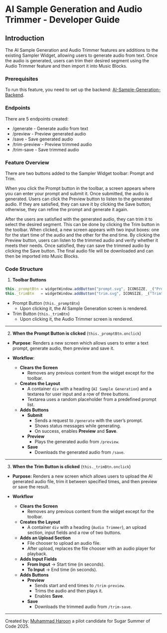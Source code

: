 # AI Sample Generation and Audio Trimmer - Developer Guide

## Introduction

The AI Sample Generation and Audio Trimmer features are additions to the existing Sampler Widget, allowing users to generate audio from text. Once the audio is generated, users can trim their desired segment using the Audio Trimmer feature and then import it into Music Blocks.

### Prerequisites

To run this feature, you need to set up the backend: [AI-Sample-Generation-Backend](https://github.com/haroon10725/AI-Sample-Generation-Backend).

### Endpoints

There are 5 endpoints created:
- /generate - Generate audio from text
- /preview - Preview generated audio
- /save - Save generated audio
- /trim-preview - Preview trimmed audio
- /trim-save - Save trimmed audio

### Feature Overview

There are two buttons added to the Sampler Widget toolbar: Prompt and Trim.

When you click the Prompt button in the toolbar, a screen appears where you can enter your prompt and submit it. Once submitted, the audio is generated. Users can click the Preview button to listen to the generated audio. If they are satisfied, they can save it by clicking the Save button; otherwise, they can refine the prompt and generate it again.

After the users are satisfied with the generated audio, they can trim it to select the desired segment. This can be done by clicking the Trim button in the toolbar. When clicked, a new screen appears with two input boxes: one for the start time of the audio and the other for the end time. By clicking the Preview button, users can listen to the trimmed audio and verify whether it meets their needs. Once satisfied, they can save the trimmed audio by clicking the Save button. The final audio file will be downloaded and can then be imported into Music Blocks.

### Code Structure

1. **Toolbar Buttons**

```js
this._promptBtn = widgetWindow.addButton("prompt.svg", ICONSIZE, _("Prompt"), "");
this._trimBtn   = widgetWindow.addButton("trim.svg", ICONSIZE, _("Trim"), "");
```

- Prompt Button (`this._promptBtn`)
  - Upon clicking it, the AI Sample Generation screen is rendered.
- Trim Button (`this._trimBtn`)
  - Upon clicking it, the Audio Trimmer screen is rendered.

---

2. **When the Prompt Button is clicked** (`this._promptBtn.onclick`)

- **Purpose**: Renders a new screen which allows users to enter a text prompt, generate audio, then preview and save it.

- **Workflow**:
    - **Clears the Screen**
        - Removes any previous content from the widget except for the toolbar.
    - **Creates the Layout**
        - A container `div` with a heading (`AI Sample Generation`) and a textarea for user input and a row of three buttons.
        - Textarea uses a random placeholder from a predefined prompt list.
    - **Adds Buttons**
        - **Submit**
          - Sends a request to `/generate` with the user’s prompt.
          - Shows status messages while generating.
          - On success, enables **Preview** and **Save**.
        - **Preview**
          - Plays the generated audio from `/preview`.
        - **Save**
          - Downloads the generated audio from `/save`.

---

3. **When the Trim Button is clicked** (`this._trimBtn.onclick`)

- **Purpose:** Renders a new screen which allows users to upload the AI generated audio file, trim it between specified times, and then preview or save the result.

- **Workflow**
    - **Clears the Screen**
        - Removes any previous content from the widget except for the toolbar.
    - **Creates the Layout**
        - A container `div` with a heading (`Audio Trimmer`), an upload section, input fields and a row of two buttons.
    - **Adds an Upload Section**
        - File chooser to upload an audio file.
        - After upload, replaces the file chooser with an audio player for playback.
    - **Adds Input Fields**
        - **From Input** → Start time (in seconds).  
        - **To Input** → End time (in seconds).
    - **Adds Buttons**
        - **Preview**
          - Sends start and end times to `/trim-preview`.
          - Trims the audio and then plays it.
          - Enables **Save**.
        - **Save**
          - Downloads the trimmed audio from `/trim-save`.

---

Created by: [Muhammad Haroon](https://github.com/haroon10725) a pilot candidate for Sugar Summer of Code 2025.
